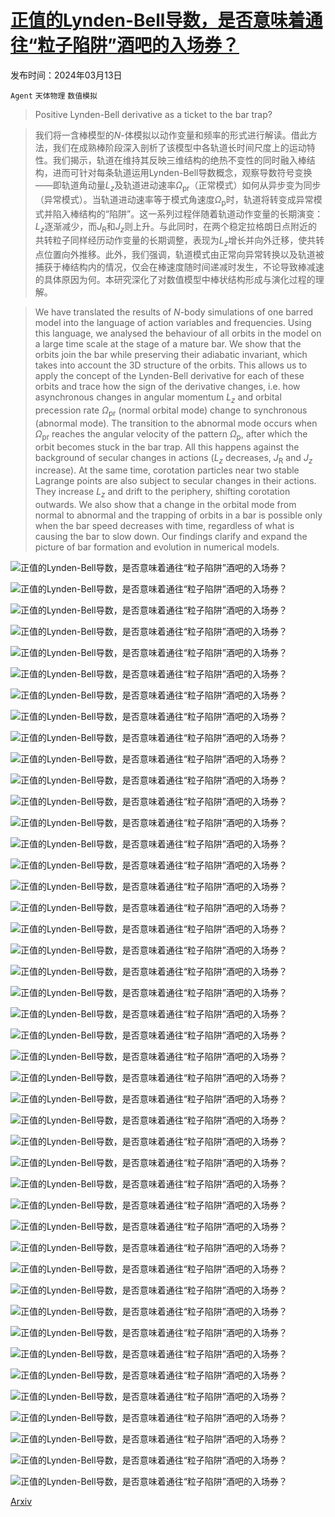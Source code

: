 # [正值的Lynden-Bell导数，是否意味着通往“粒子陷阱”酒吧的入场券？](https://arxiv.org/abs/2403.08326)

发布时间：2024年03月13日

`Agent` `天体物理` `数值模拟`

> Positive Lynden-Bell derivative as a ticket to the bar trap?

> 我们将一含棒模型的$N$-体模拟以动作变量和频率的形式进行解读。借此方法，我们在成熟棒阶段深入剖析了该模型中各轨道长时间尺度上的运动特性。我们揭示，轨道在维持其反映三维结构的绝热不变性的同时融入棒结构，进而可针对每条轨道运用Lynden-Bell导数概念，观察导数符号变换——即轨道角动量$L_z$及轨道进动速率$Ω_\mathrm{pr}$（正常模式）如何从异步变为同步（异常模式）。当轨道进动速率等于模式角速度$Ω_\mathrm{p}$时，轨道将转变成异常模式并陷入棒结构的“陷阱”。这一系列过程伴随着轨道动作变量的长期演变：$L_z$逐渐减少，而$J_\mathrm{R}$和$J_z$则上升。与此同时，在两个稳定拉格朗日点附近的共转粒子同样经历动作变量的长期调整，表现为$L_z$增长并向外迁移，使共转点位置向外推移。此外，我们强调，轨道模式由正常向异常转换以及轨道被捕获于棒结构内的情况，仅会在棒速度随时间递减时发生，不论导致棒减速的具体原因为何。本研究深化了对数值模型中棒状结构形成与演化过程的理解。

> We have translated the results of $N$-body simulations of one barred model into the language of action variables and frequencies. Using this language, we analysed the behaviour of all orbits in the model on a large time scale at the stage of a mature bar. We show that the orbits join the bar while preserving their adiabatic invariant, which takes into account the 3D structure of the orbits. This allows us to apply the concept of the Lynden-Bell derivative for each of these orbits and trace how the sign of the derivative changes, i.e. how asynchronous changes in angular momentum $L_z$ and orbital precession rate $Ω_\mathrm{pr}$ (normal orbital mode) change to synchronous (abnormal mode). The transition to the abnormal mode occurs when $Ω_\mathrm{pr}$ reaches the angular velocity of the pattern $Ω_\mathrm{p}$, after which the orbit becomes stuck in the bar trap. All this happens against the background of secular changes in actions ($L_z$ decreases, $J_\mathrm{R}$ and $J_z$ increase). At the same time, corotation particles near two stable Lagrange points are also subject to secular changes in their actions. They increase $L_z$ and drift to the periphery, shifting corotation outwards. We also show that a change in the orbital mode from normal to abnormal and the trapping of orbits in a bar is possible only when the bar speed decreases with time, regardless of what is causing the bar to slow down. Our findings clarify and expand the picture of bar formation and evolution in numerical models.

![正值的Lynden-Bell导数，是否意味着通往“粒子陷阱”酒吧的入场券？](../../../paper_images/2403.08326/v_curve_t0_2.png)

![正值的Lynden-Bell导数，是否意味着通往“粒子陷阱”酒吧的入场券？](../../../paper_images/2403.08326/A2_Omega_00.png)

![正值的Lynden-Bell导数，是否意味着通往“粒子陷阱”酒吧的入场券？](../../../paper_images/2403.08326/R_freq_100_500.png)

![正值的Lynden-Bell导数，是否意味着通往“粒子陷阱”酒吧的入场券？](../../../paper_images/2403.08326/diff_potencial_Mb0_all_small.png)

![正值的Lynden-Bell导数，是否意味着通往“粒子陷阱”酒吧的入场券？](../../../paper_images/2403.08326/xy_xz_71_term.png)

![正值的Lynden-Bell导数，是否意味着通往“粒子陷阱”酒吧的入场券？](../../../paper_images/2403.08326/t_Lz_term_71.png)

![正值的Lynden-Bell导数，是否意味着通往“粒子陷阱”酒吧的入场券？](../../../paper_images/2403.08326/xy_xz_114_0.png)

![正值的Lynden-Bell导数，是否意味着通往“粒子陷阱”酒吧的入场券？](../../../paper_images/2403.08326/Actions_orbit_114_2.png)

![正值的Lynden-Bell导数，是否意味着通往“粒子陷阱”酒吧的入场券？](../../../paper_images/2403.08326/Actions_sec_orbit_114_2.png)

![正值的Lynden-Bell导数，是否意味着通往“粒子陷阱”酒吧的入场券？](../../../paper_images/2403.08326/Frequencies_orbit_114.png)

![正值的Lynden-Bell导数，是否意味着通往“粒子陷阱”酒吧的入场券？](../../../paper_images/2403.08326/LB_map_Mb0_0_small.png)

![正值的Lynden-Bell导数，是否意味着通往“粒子陷阱”酒吧的入场券？](../../../paper_images/2403.08326/LB_map_Mb0_0_analityc_small.png)

![正值的Lynden-Bell导数，是否意味着通往“粒子陷阱”酒吧的入场券？](../../../paper_images/2403.08326/Mb0_400_LB_map_inst.png)

![正值的Lynden-Bell导数，是否意味着通往“粒子陷阱”酒吧的入场券？](../../../paper_images/2403.08326/hist_Lz_Jf_Omegapr_t400_analitic.png)

![正值的Lynden-Bell导数，是否意味着通往“粒子陷阱”酒吧的入场券？](../../../paper_images/2403.08326/all_bar_nobar_400_Mb0_z.png)

![正值的Lynden-Bell导数，是否意味着通往“粒子陷阱”酒吧的入场券？](../../../paper_images/2403.08326/Mb0_400_LB_map_apo.png)

![正值的Lynden-Bell导数，是否意味着通往“粒子陷阱”酒吧的入场券？](../../../paper_images/2403.08326/Mb0_400_LB_map_apo_wpr_blue0.1.png)

![正值的Lynden-Bell导数，是否意味着通往“粒子陷阱”酒吧的入场券？](../../../paper_images/2403.08326/hist_Lz_JR_tracks_apo_nums_0+across.png)

![正值的Lynden-Bell导数，是否意味着通往“粒子陷阱”酒吧的入场券？](../../../paper_images/2403.08326/orbit_evol_1_234.png)

![正值的Lynden-Bell导数，是否意味着通往“粒子陷阱”酒吧的入场券？](../../../paper_images/2403.08326/orbit_evol_2_16.png)

![正值的Lynden-Bell导数，是否意味着通往“粒子陷阱”酒吧的入场券？](../../../paper_images/2403.08326/orbit_evol_3_278.png)

![正值的Lynden-Bell导数，是否意味着通往“粒子陷阱”酒吧的入场券？](../../../paper_images/2403.08326/orbit_evol_4_35.png)

![正值的Lynden-Bell导数，是否意味着通往“粒子陷阱”酒吧的入场券？](../../../paper_images/2403.08326/Lz_Jf_LBder_400500_lib_apo+median_text.png)

![正值的Lynden-Bell导数，是否意味着通往“粒子陷阱”酒吧的入场券？](../../../paper_images/2403.08326/nobar400_bar500_galaxy_Mb0_z_LBder.png)

![正值的Lynden-Bell导数，是否意味着通往“粒子陷阱”酒吧的入场券？](../../../paper_images/2403.08326/hist_part_nobar400_bar500_apo_sns_R_LBder.png)

![正值的Lynden-Bell导数，是否意味着通往“粒子陷阱”酒吧的入场券？](../../../paper_images/2403.08326/t_actmoments_400500_lib_apo.png)

![正值的Lynden-Bell导数，是否意味着通往“粒子陷阱”酒吧的入场券？](../../../paper_images/2403.08326/orbit_1618.png)

![正值的Lynden-Bell导数，是否意味着通往“粒子陷阱”酒吧的入场券？](../../../paper_images/2403.08326/orbit_616.png)

![正值的Lynden-Bell导数，是否意味着通往“粒子陷阱”酒吧的入场券？](../../../paper_images/2403.08326/orbit_1727.png)

![正值的Lynden-Bell导数，是否意味着通往“粒子陷阱”酒吧的入场券？](../../../paper_images/2403.08326/Map_DeltaLz_500-400_inpix.jpg)

![正值的Lynden-Bell导数，是否意味着通往“粒子陷阱”酒吧的入场券？](../../../paper_images/2403.08326/Map_DeltaJR_500-400_inpix.jpg)

![正值的Lynden-Bell导数，是否意味着通往“粒子陷阱”酒吧的入场券？](../../../paper_images/2403.08326/orbit_53.png)

![正值的Lynden-Bell导数，是否意味着通往“粒子陷阱”酒吧的入场券？](../../../paper_images/2403.08326/orbit_110.png)

![正值的Lynden-Bell导数，是否意味着通往“粒子陷阱”酒吧的入场券？](../../../paper_images/2403.08326/orbit_16_stationar_t300.png)

![正值的Lynden-Bell导数，是否意味着通往“粒子陷阱”酒吧的入场券？](../../../paper_images/2403.08326/orbit_278_stationar_t400.png)

![正值的Lynden-Bell导数，是否意味着通往“粒子陷阱”酒吧的入场券？](../../../paper_images/2403.08326/orbit_16_stationar_t400.png)

![正值的Lynden-Bell导数，是否意味着通往“粒子陷阱”酒吧的入场券？](../../../paper_images/2403.08326/orbit_278_stationar_t500.png)

![正值的Lynden-Bell导数，是否意味着通往“粒子陷阱”酒吧的入场券？](../../../paper_images/2403.08326/orbit_16_stationar_t300_changeomega.png)

![正值的Lynden-Bell导数，是否意味着通往“粒子陷阱”酒吧的入场券？](../../../paper_images/2403.08326/orbit_278_stationar_t400_changeomega.png)

![正值的Lynden-Bell导数，是否意味着通往“粒子陷阱”酒吧的入场券？](../../../paper_images/2403.08326/xyxz_Chaotic.png)

![正值的Lynden-Bell导数，是否意味着通往“粒子陷阱”酒吧的入场券？](../../../paper_images/2403.08326/Lz_Jv_Chaotic.png)

![正值的Lynden-Bell导数，是否意味着通往“粒子陷阱”酒吧的入场券？](../../../paper_images/2403.08326/Lz_Jf_normabnorm_400.png)

![正值的Lynden-Bell导数，是否意味着通往“粒子陷阱”酒吧的入场券？](../../../paper_images/2403.08326/Lz_omega-kappa_2_normabnorm_400.png)

![正值的Lynden-Bell导数，是否意味着通往“粒子陷阱”酒吧的入场券？](../../../paper_images/2403.08326/xyxz_normal_abnormal_t400_0.png)

[Arxiv](https://arxiv.org/abs/2403.08326)